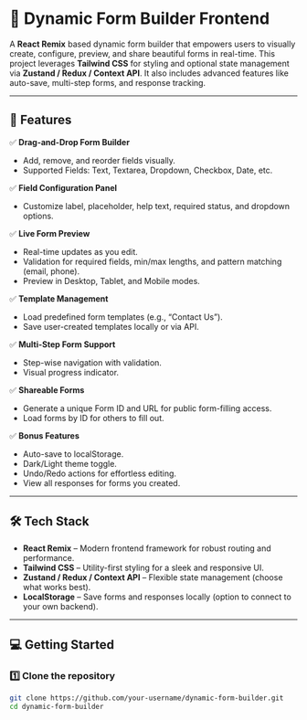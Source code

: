# 🌟 Dynamic Form Builder Frontend

A **React Remix** based dynamic form builder that empowers users to visually create, configure, preview, and share beautiful forms in real-time. This project leverages **Tailwind CSS** for styling and optional state management via **Zustand / Redux / Context API**. It also includes advanced features like auto-save, multi-step forms, and response tracking.

---

## 🚀 Features

✅ **Drag-and-Drop Form Builder**  
- Add, remove, and reorder fields visually.  
- Supported Fields: Text, Textarea, Dropdown, Checkbox, Date, etc.

✅ **Field Configuration Panel**  
- Customize label, placeholder, help text, required status, and dropdown options.

✅ **Live Form Preview**  
- Real-time updates as you edit.  
- Validation for required fields, min/max lengths, and pattern matching (email, phone).  
- Preview in Desktop, Tablet, and Mobile modes.

✅ **Template Management**  
- Load predefined form templates (e.g., “Contact Us”).  
- Save user-created templates locally or via API.

✅ **Multi-Step Form Support**  
- Step-wise navigation with validation.  
- Visual progress indicator.

✅ **Shareable Forms**  
- Generate a unique Form ID and URL for public form-filling access.  
- Load forms by ID for others to fill out.

✅ **Bonus Features**  
- Auto-save to localStorage.  
- Dark/Light theme toggle.  
- Undo/Redo actions for effortless editing.  
- View all responses for forms you created.

---

## 🛠️ Tech Stack

- **React Remix** – Modern frontend framework for robust routing and performance.  
- **Tailwind CSS** – Utility-first styling for a sleek and responsive UI.  
- **Zustand / Redux / Context API** – Flexible state management (choose what works best).  
- **LocalStorage** – Save forms and responses locally (option to connect to your own backend).

---

## 💻 Getting Started

### 1️⃣ Clone the repository
```bash
git clone https://github.com/your-username/dynamic-form-builder.git
cd dynamic-form-builder
